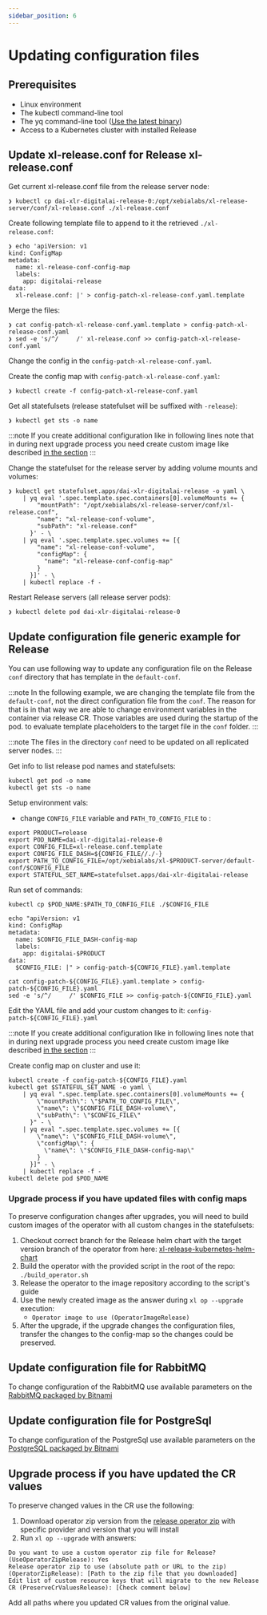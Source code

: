 ```yaml
---
sidebar_position: 6
---
```


# Updating configuration files

## Prerequisites

- Linux environment
- The kubectl command-line tool
- The yq command-line tool ([Use the latest binary](https://github.com/mikefarah/yq/releases))
- Access to a Kubernetes cluster with installed Release

## Update xl-release.conf for Release xl-release.conf

Get current xl-release.conf file from the release server node:
```shell
❯ kubectl cp dai-xlr-digitalai-release-0:/opt/xebialabs/xl-release-server/conf/xl-release.conf ./xl-release.conf
```

Create following template file to append to it the retrieved `./xl-release.conf`:
```shell
❯ echo 'apiVersion: v1
kind: ConfigMap
metadata:
  name: xl-release-conf-config-map
  labels:
    app: digitalai-release
data:
  xl-release.conf: |' > config-patch-xl-release-conf.yaml.template
```

Merge the files:
```shell
❯ cat config-patch-xl-release-conf.yaml.template > config-patch-xl-release-conf.yaml
❯ sed -e 's/^/     /' xl-release.conf >> config-patch-xl-release-conf.yaml
```

Change the config in the `config-patch-xl-release-conf.yaml`.

Create the config map with `config-patch-xl-release-conf.yaml`:
```shell
❯ kubectl create -f config-patch-xl-release-conf.yaml
```

Get all statefulsets (release statefulset will be suffixed with `-release`):
```shell
❯ kubectl get sts -o name
```

:::note
If you create additional configuration like in following lines note that in during next upgrade process you need create custom image like described
[in the section](#upgrade-process-if-you-have-updated-files-with-config-maps)
:::

Change the statefulset for the release server by adding volume mounts and volumes:
```shell
❯ kubectl get statefulset.apps/dai-xlr-digitalai-release -o yaml \
    | yq eval '.spec.template.spec.containers[0].volumeMounts += {
        "mountPath": "/opt/xebialabs/xl-release-server/conf/xl-release.conf",
        "name": "xl-release-conf-volume",
        "subPath": "xl-release.conf"
      }' - \
    | yq eval '.spec.template.spec.volumes += [{
        "name": "xl-release-conf-volume",
        "configMap": {
          "name": "xl-release-conf-config-map"
        }
      }]' - \
    | kubectl replace -f -
```

Restart Release servers (all release server pods):
```shell
❯ kubectl delete pod dai-xlr-digitalai-release-0
```

## Update configuration file generic example for Release

You can use following way to update any configuration file on the Release `conf` directory that has template in the `default-conf`.

:::note
In the following example, we are changing the template file from the `default-conf`, not the direct configuration file from the `conf`.
The reason for that is in that way we are able to change environment variables in the container via release CR. Those variables are used during the startup of the pod.
to evaluate template placeholders to the target file in the `conf` folder.
:::


:::note
The files in the directory `conf` need to be updated on all replicated server nodes.
:::

Get info to list release pod names and statefulsets:
```shell
kubectl get pod -o name
kubectl get sts -o name
```

Setup environment vals:
- change `CONFIG_FILE` variable and `PATH_TO_CONFIG_FILE` to :
```shell
export PRODUCT=release
export POD_NAME=dai-xlr-digitalai-release-0
export CONFIG_FILE=xl-release.conf.template
export CONFIG_FILE_DASH=${CONFIG_FILE//./-}
export PATH_TO_CONFIG_FILE=/opt/xebialabs/xl-$PRODUCT-server/default-conf/$CONFIG_FILE
export STATEFUL_SET_NAME=statefulset.apps/dai-xlr-digitalai-release
```

Run set of commands:
```shell
kubectl cp $POD_NAME:$PATH_TO_CONFIG_FILE ./$CONFIG_FILE

echo "apiVersion: v1
kind: ConfigMap
metadata:
  name: $CONFIG_FILE_DASH-config-map
  labels:
    app: digitalai-$PRODUCT
data:
  $CONFIG_FILE: |" > config-patch-${CONFIG_FILE}.yaml.template
  
cat config-patch-${CONFIG_FILE}.yaml.template > config-patch-${CONFIG_FILE}.yaml
sed -e 's/^/     /' $CONFIG_FILE >> config-patch-${CONFIG_FILE}.yaml
```

Edit the YAML file and add your custom changes to it: `config-patch-${CONFIG_FILE}.yaml`

:::note
If you create additional configuration like in following lines note that in during next upgrade process you need create custom image like described
[in the section](#upgrade-process-if-you-have-updated-files-with-config-maps)
:::

Create config map on cluster and use it:
```shell
kubectl create -f config-patch-${CONFIG_FILE}.yaml
kubectl get $STATEFUL_SET_NAME -o yaml \
    | yq eval ".spec.template.spec.containers[0].volumeMounts += {
        \"mountPath\": \"$PATH_TO_CONFIG_FILE\",
        \"name\": \"$CONFIG_FILE_DASH-volume\",
        \"subPath\": \"$CONFIG_FILE\"
      }" - \
    | yq eval ".spec.template.spec.volumes += [{
        \"name\": \"$CONFIG_FILE_DASH-volume\",
        \"configMap\": {
          \"name\": \"$CONFIG_FILE_DASH-config-map\"
        }
      }]" - \
    | kubectl replace -f -
kubectl delete pod $POD_NAME
```

### Upgrade process if you have updated files with config maps

To preserve configuration changes after upgrades, you will need to build custom images of the operator with all custom changes in
the statefulsets:
1. Checkout correct branch for the Release helm chart with the target version branch of the operator from here: [xl-release-kubernetes-helm-chart](https://github.com/xebialabs/xl-release-kubernetes-helm-chart)
2. Build the operator with the provided script in the root of the repo: `./build_operator.sh`
3. Release the operator to the image repository according to the script's guide
4. Use the newly created image as the answer during `xl op --upgrade` execution:
   - `Operator image to use (OperatorImageRelease)`
5. After the upgrade, if the upgrade changes the configuration files, transfer the changes to the config-map so the changes could be preserved.

## Update configuration file for RabbitMQ

To change configuration of the RabbitMQ use available parameters on the
[RabbitMQ packaged by Bitnami](https://github.com/bitnami/charts/tree/master/bitnami/rabbitmq#parameters)

## Update configuration file for PostgreSql

To change configuration of the PostgreSql use available parameters on the
[PostgreSQL packaged by Bitnami](https://github.com/bitnami/charts/tree/master/bitnami/postgresql#parameters)

## Upgrade process if you have updated the CR values

To preserve changed values in the CR use the following:
1. Download operator zip version from the [release operator zip](https://dist.xebialabs.com/customer/operator/release/)
with specific provider and version that you will install
2. Run `xl op --upgrade` with answers:
```
Do you want to use a custom operator zip file for Release? (UseOperatorZipRelease): Yes
Release operator zip to use (absolute path or URL to the zip) (OperatorZipRelease): [Path to the zip file that you downloaded]
Edit list of custom resource keys that will migrate to the new Release CR (PreserveCrValuesRelease): [Check comment below]
```
Add all paths where you updated CR values from the original value.
